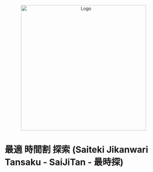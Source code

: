 <div align='center'>
  <img src='' width='400' alt='Logo' />
</div>

# 最適 時間割 探索 (Saiteki Jikanwari Tansaku - SaiJiTan - 最時探)
